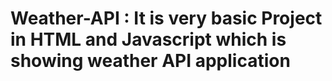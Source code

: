 # Weather-API : It is very basic Project in HTML and Javascript which is showing weather API application
